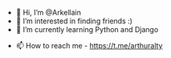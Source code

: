 - 👋 Hi, I’m @Arkellain
- 👀 I’m interested in finding friends :)
- 🌱 I’m currently learning Python and Django 
<!--- - 💞️ I’m looking to collaborate on ... --->
- 📫 How to reach me  - https://t.me/arthuralty

<!---
Arkellain/Arkellain is a ✨ special ✨ repository because its `README.md` (this file) appears on your GitHub profile.
You can click the Preview link to take a look at your changes.
--->
